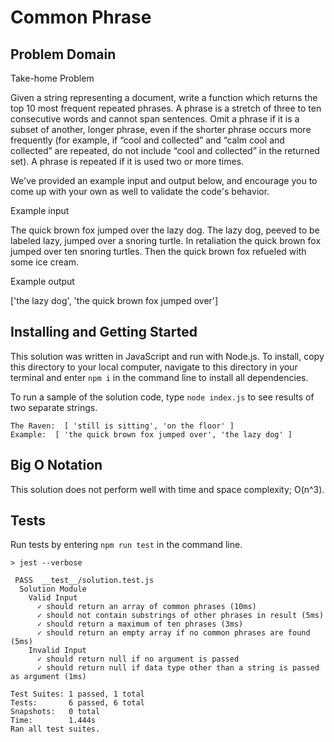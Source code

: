 # Common Phrase


## Problem Domain

Take-home Problem

Given a string representing a document, write a function which returns the top 10 most frequent repeated phrases. A phrase is a stretch of three to ten consecutive words and cannot span sentences. Omit a phrase if it is a subset of another, longer phrase, even if the shorter phrase occurs more frequently (for example, if “cool and collected” and “calm cool and collected” are repeated, do not include “cool and collected” in the returned set). A phrase is repeated if it is used two or more times.

We've provided an example input and output below, and encourage you to come up with your own as well to validate the code's behavior.

Example input

The quick brown fox jumped over the lazy dog.
The lazy dog, peeved to be labeled lazy, jumped over a snoring turtle.
In retaliation the quick brown fox jumped over ten snoring turtles.
Then the quick brown fox refueled with some ice cream.

Example output

['the lazy dog', 'the quick brown fox jumped over']


## Installing and Getting Started

This solution was written in JavaScript and run with Node.js. To install, copy this directory to your local computer, navigate to this directory in your terminal and enter `npm i` in the command line to install all dependencies.

To run a sample of the solution code, type `node index.js` to see results of two separate strings.

```
The Raven:  [ 'still is sitting', 'on the floor' ]
Example:  [ 'the quick brown fox jumped over', 'the lazy dog' ]
```

## Big O Notation

This solution does not perform well with time and space complexity; O(n^3).

## Tests

Run tests by entering `npm run test` in the command line.

```
> jest --verbose

 PASS  __test__/solution.test.js
  Solution Module
    Valid Input
      ✓ should return an array of common phrases (10ms)
      ✓ should not contain substrings of other phrases in result (5ms)
      ✓ should return a maximum of ten phrases (3ms)
      ✓ should return an empty array if no common phrases are found (5ms)
    Invalid Input
      ✓ should return null if no argument is passed
      ✓ should return null if data type other than a string is passed as argument (1ms)

Test Suites: 1 passed, 1 total
Tests:       6 passed, 6 total
Snapshots:   0 total
Time:        1.444s
Ran all test suites.
```
